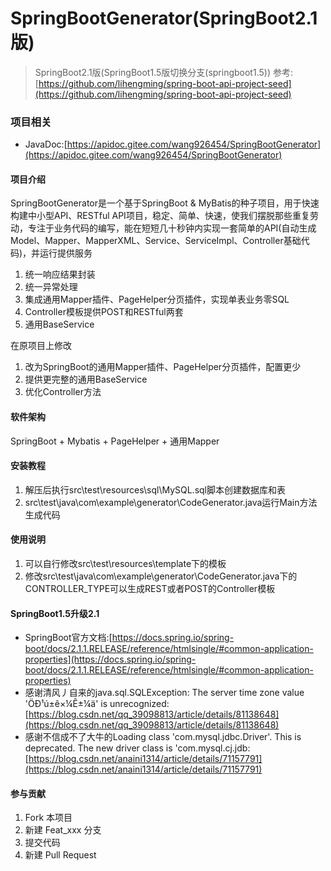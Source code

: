 # SpringBootGenerator(SpringBoot2.1版)

> SpringBoot2.1版(SpringBoot1.5版切换分支(springboot1.5))
> 参考:[https://github.com/lihengming/spring-boot-api-project-seed](https://github.com/lihengming/spring-boot-api-project-seed)

### 项目相关

* JavaDoc:[https://apidoc.gitee.com/wang926454/SpringBootGenerator](https://apidoc.gitee.com/wang926454/SpringBootGenerator)

#### 项目介绍

SpringBootGenerator是一个基于SpringBoot & MyBatis的种子项目，用于快速构建中小型API、RESTful API项目，稳定、简单、快速，使我们摆脱那些重复劳动，专注于业务代码的编写，能在短短几十秒钟内实现一套简单的API(自动生成Model、Mapper、MapperXML、Service、ServiceImpl、Controller基础代码)，并运行提供服务

1. 统一响应结果封装
2. 统一异常处理
3. 集成通用Mapper插件、PageHelper分页插件，实现单表业务零SQL
4. Controller模板提供POST和RESTful两套
5. 通用BaseService

在原项目上修改

1. 改为SpringBoot的通用Mapper插件、PageHelper分页插件，配置更少
2. 提供更完整的通用BaseService
3. 优化Controller方法

#### 软件架构

SpringBoot + Mybatis + PageHelper + 通用Mapper

#### 安装教程

1. 解压后执行src\test\resources\sql\MySQL.sql脚本创建数据库和表
2. src\test\java\com\example\generator\CodeGenerator.java运行Main方法生成代码

#### 使用说明

1. 可以自行修改src\test\resources\template下的模板
2. 修改src\test\java\com\example\generator\CodeGenerator.java下的CONTROLLER_TYPE可以生成REST或者POST的Controller模板

#### SpringBoot1.5升级2.1

* SpringBoot官方文档:[https://docs.spring.io/spring-boot/docs/2.1.1.RELEASE/reference/htmlsingle/#common-application-properties](https://docs.spring.io/spring-boot/docs/2.1.1.RELEASE/reference/htmlsingle/#common-application-properties)
* 感谢清风丿自来的java.sql.SQLException: The server time zone value 'ÖÐ¹ú±ê×¼Ê±¼ä' is unrecognized:[https://blog.csdn.net/qq_39098813/article/details/81138648](https://blog.csdn.net/qq_39098813/article/details/81138648)
* 感谢不信成不了大牛的Loading class 'com.mysql.jdbc.Driver'. This is deprecated. The new driver class is 'com.mysql.cj.jdb:[https://blog.csdn.net/anaini1314/article/details/71157791](https://blog.csdn.net/anaini1314/article/details/71157791)

#### 参与贡献

1. Fork 本项目
2. 新建 Feat_xxx 分支
3. 提交代码
4. 新建 Pull Request